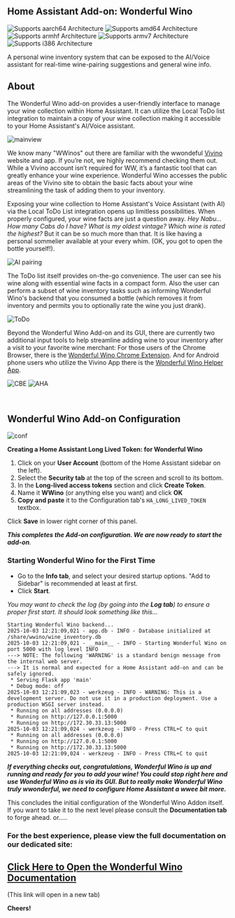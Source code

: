 ## Home Assistant Add-on: Wonderful Wino

![Supports aarch64 Architecture](https://img.shields.io/badge/aarch64-yes-green.svg) ![Supports amd64 Architecture](https://img.shields.io/badge/amd64-yes-green.svg) ![Supports armhf Architecture](https://img.shields.io/badge/armhf-yes-green.svg) ![Supports armv7 Architecture](https://img.shields.io/badge/armv7-yes-green.svg) ![Supports i386 Architecture](https://img.shields.io/badge/i386-yes-green.svg) 

A personal wine inventory system that can be exposed to the AI/Voice assistant for real-time wine-pairing suggestions and general wine info.


## About

The Wonderful Wino add-on provides a user-friendly interface to manage your wine collection within Home Assistant. It can utilize the Local ToDo list integration to maintain a copy of your wine collection making it accessible to your Home Assistant's AI/Voice assistant. 

![mainview](https://raw.githubusercontent.com/FrankJaco/homeassistant-wwino-addon/main/resources/gui.png)

We know many "WWinos" out there are familiar with the wwondeful [Vivino](https://www.vivino.com/) website and app.  If you’re not, we highly recommend checking them out. While a Vivino account isn’t required for WW, it’s a fantastic tool that can greatly enhance your wine experience. Wonderful Wino accesses the public areas of the Vivino site to obtain the basic facts about your wine streamlining the task of adding them to your inventory.

Exposing your wine collection to Home Assistant's Voice Assistant (with AI) via the Local ToDo List integration opens up limitless possibilities. When properly configured, your wine facts are just a question away. *Hey Nabu... How many Cabs do I have? What is my oldest vintage? Which wine is rated the highest?* But it can be  so much more than that. It is like having a personal sommelier available at your every whim. (OK, you got to open the bottle yourself!). 

![AI pairing](https://raw.githubusercontent.com/FrankJaco/homeassistant-wwino-addon/main/resources/ai.png)

The ToDo list itself provides on-the-go convenience. The user can see his wine along with essential wine facts in a compact form. Also the user can perform a subset of wine inventory tasks such as informing Wonderful Wino's backend that you consumed a bottle (which removes it from inventory and permits you to optionally rate the wine you just drank). 

![ToDo](https://raw.githubusercontent.com/FrankJaco/homeassistant-wwino-addon/main/resources/todo.png)

Beyond the Wonderful Wino Add-on and its GUI, there are currently two additional input tools to help streamline adding wine to your inventory after a visit to your favorite wine merchant:  For those users of the Chrome Browser, there is the [Wonderful Wino Chrome Extension](https://github.com/FrankJaco/wwino-chrome-extension). And for Android phone users who utilize the Vivino App there is the [Wonderful Wino Helper App](https://github.com/FrankJaco/wwino-android-helper). 

![CBE](https://raw.githubusercontent.com/FrankJaco/homeassistant-wwino-addon/main/resources/cbe.png)  ![AHA](https://raw.githubusercontent.com/FrankJaco/homeassistant-wwino-addon/main/resources/aha.png)

<br>


## Wonderful Wino Add-on Configuration

![conf](https://raw.githubusercontent.com/FrankJaco/homeassistant-wwino-addon/main/resources/conf.png)

**Creating a Home Assistant Long Lived Token: for Wonderful Wino** 
1. Click on your **User Account** (bottom of the Home Assistant sidebar on the left).
2. Select the **Security tab** at the top of the screen and scroll to its bottom.
3. In the **Long-lived access tokens** section and click **Create Token**.
4. Name it **WWino** (or anything else you want) and click **OK**
5. **Copy and paste** it to the Configuration tab's `HA_LONG_LIVED_TOKEN` textbox.

Click **Save** in lower right corner of this panel. 

***This completes the Add-on configuration. We are now ready to start the add-on**.*


### Starting Wonderful Wino for the First Time

 - Go to the **Info tab**, and select your desired startup options.
   "Add to Sidebar" is recommended at least at first.
 - Click **Start**.

*You may want to check the log (by going into the **Log tab**) to ensure a proper first start. It should look something like this...*

    Starting Wonderful Wino backend...
    2025-10-03 12:21:09,021 - app.db - INFO - Database initialized at /share/wwino/wine_inventory.db
    2025-10-03 12:21:09,021 - __main__ - INFO - Starting Wonderful Wino on port 5000 with log level INFO
    ---> NOTE: The following 'WARNING' is a standard benign message from the internal web server.
    ---> It is normal and expected for a Home Assistant add-on and can be safely ignored.
     * Serving Flask app 'main'
     * Debug mode: off
    2025-10-03 12:21:09,023 - werkzeug - INFO - WARNING: This is a development server. Do not use it in a production deployment. Use a production WSGI server instead.
     * Running on all addresses (0.0.0.0)
     * Running on http://127.0.0.1:5000
     * Running on http://172.30.33.13:5000
    2025-10-03 12:21:09,024 - werkzeug - INFO - Press CTRL+C to quit
     * Running on all addresses (0.0.0.0)
     * Running on http://127.0.0.1:5000
     * Running on http://172.30.33.13:5000
    2025-10-03 12:21:09,024 - werkzeug - INFO - Press CTRL+C to quit

***If everything checks out, congratulations, Wonderful Wino is up and running and ready for you to add your wine! You could stop right here and use Wonderful Wino as is via its GUI. But to really make Wonderful Wino truly wwonderful, we need to configure Home Assistant a wwee bit more.***

This concludes the initial configuration of the Wonderful Wino Addon itself. If you want to take it to the next level please consult the **Documentation tab** to forge ahead.  or..... 

### For the best experience, please view the full documentation on our dedicated site:

## [Click Here to Open the Wonderful Wino Documentation](https://frankjaco.github.io/homeassistant-wwino-addon/)

(This link will open in a new tab)


**Cheers!**

